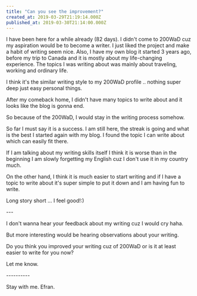 ```yaml
---
title: "Can you see the improvement?"
created_at: 2019-03-29T21:19:14.000Z
published_at: 2019-03-30T21:14:00.000Z
---
```

I have been here for a while already (82 days). I didn't come to 200WaD cuz my aspiration would be to become a writer. I just liked the project and make a habit of writing seem nice. Also, I have my own blog it started 3 years ago, before my trip to Canada and it is mostly about my life-changing experience. The topics I was writing about was mainly about traveling, working and ordinary life. 

I think it's the similar writing style to my 200WaD profile .. nothing super deep just easy personal things. 

After my comeback home, I didn't have many topics to write about and it looks like the blog is gonna end. 

So because of the 200WaD, I would stay in the writing process somehow.

So far I must say it is a success. I am still here, the streak is going and what is the best I started again with my blog. I found the topic I can write about which can easily fit there.

If I am talking about my writing skills itself I think it is worse than in the beginning I am slowly forgetting my English cuz I don't use it in my country much.

On the other hand, I think it is much easier to start writing and if I have a topic to write about it's super simple to put it down and I am having fun to write.

Long story short ... I feel good!:)

\---

I don't wanna hear your feedback about my writing cuz I would cry haha. 

But more interesting would be hearing observations about your writing. 

Do you think you improved your writing cuz of 200WaD or is it at least easier to write for you now?

Let me know.

\----------

Stay with me. Efran.
